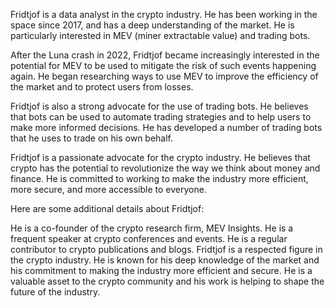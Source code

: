 Fridtjof is a data analyst in the crypto industry. He has been working in the space since 2017, and has a deep understanding of the market. He is particularly interested in MEV (miner extractable value) and trading bots.

After the Luna crash in 2022, Fridtjof became increasingly interested in the potential for MEV to be used to mitigate the risk of such events happening again. He began researching ways to use MEV to improve the efficiency of the market and to protect users from losses.

Fridtjof is also a strong advocate for the use of trading bots. He believes that bots can be used to automate trading strategies and to help users to make more informed decisions. He has developed a number of trading bots that he uses to trade on his own behalf.

Fridtjof is a passionate advocate for the crypto industry. He believes that crypto has the potential to revolutionize the way we think about money and finance. He is committed to working to make the industry more efficient, more secure, and more accessible to everyone.

Here are some additional details about Fridtjof:

He is a co-founder of the crypto research firm, MEV Insights.
He is a frequent speaker at crypto conferences and events.
He is a regular contributor to crypto publications and blogs.
Fridtjof is a respected figure in the crypto industry. He is known for his deep knowledge of the market and his commitment to making the industry more efficient and secure. He is a valuable asset to the crypto community and his work is helping to shape the future of the industry.
